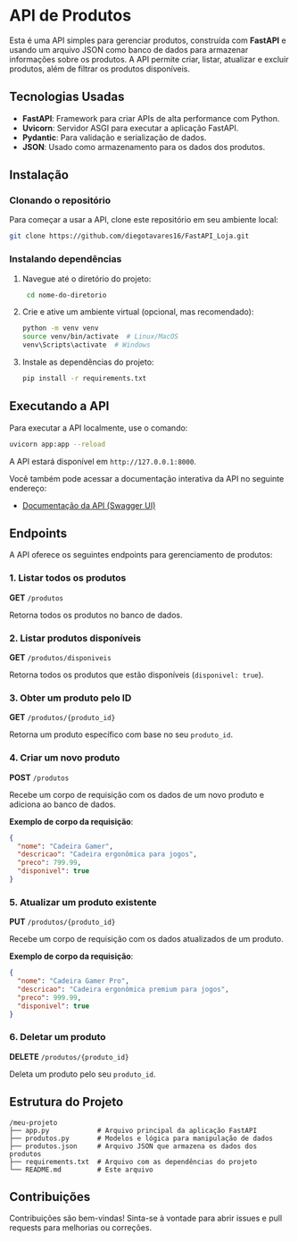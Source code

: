
# API de Produtos

Esta é uma API simples para gerenciar produtos, construída com **FastAPI** e usando um arquivo JSON como banco de dados para armazenar informações sobre os produtos. A API permite criar, listar, atualizar e excluir produtos, além de filtrar os produtos disponíveis.

## Tecnologias Usadas

- **FastAPI**: Framework para criar APIs de alta performance com Python.
- **Uvicorn**: Servidor ASGI para executar a aplicação FastAPI.
- **Pydantic**: Para validação e serialização de dados.
- **JSON**: Usado como armazenamento para os dados dos produtos.

## Instalação

### Clonando o repositório

Para começar a usar a API, clone este repositório em seu ambiente local:

```bash
git clone https://github.com/diegotavares16/FastAPI_Loja.git
```

### Instalando dependências

1. Navegue até o diretório do projeto:

   ```bash
    cd nome-do-diretorio
   ```

2. Crie e ative um ambiente virtual (opcional, mas recomendado):

    ```bash
    python -m venv venv
    source venv/bin/activate  # Linux/MacOS
    venv\Scripts\activate  # Windows
    ```

3. Instale as dependências do projeto:

    ```bash
    pip install -r requirements.txt
    ```

## Executando a API

Para executar a API localmente, use o comando:

```bash
uvicorn app:app --reload
```

A API estará disponível em `http://127.0.0.1:8000`.

Você também pode acessar a documentação interativa da API no seguinte endereço:

- [Documentação da API (Swagger UI)](http://127.0.0.1:8000/docs)

## Endpoints

A API oferece os seguintes endpoints para gerenciamento de produtos:

### 1. Listar todos os produtos

**GET** `/produtos`

Retorna todos os produtos no banco de dados.

### 2. Listar produtos disponíveis

**GET** `/produtos/disponiveis`

Retorna todos os produtos que estão disponíveis (`disponivel: true`).

### 3. Obter um produto pelo ID

**GET** `/produtos/{produto_id}`

Retorna um produto específico com base no seu `produto_id`.

### 4. Criar um novo produto

**POST** `/produtos`

Recebe um corpo de requisição com os dados de um novo produto e adiciona ao banco de dados.

**Exemplo de corpo da requisição**:

```json
{
  "nome": "Cadeira Gamer",
  "descricao": "Cadeira ergonômica para jogos",
  "preco": 799.99,
  "disponivel": true
}
```

### 5. Atualizar um produto existente

**PUT** `/produtos/{produto_id}`

Recebe um corpo de requisição com os dados atualizados de um produto.

**Exemplo de corpo da requisição**:

```json
{
  "nome": "Cadeira Gamer Pro",
  "descricao": "Cadeira ergonômica premium para jogos",
  "preco": 999.99,
  "disponivel": true
}
```

### 6. Deletar um produto

**DELETE** `/produtos/{produto_id}`

Deleta um produto pelo seu `produto_id`.

## Estrutura do Projeto

```
/meu-projeto
├── app.py            # Arquivo principal da aplicação FastAPI
├── produtos.py       # Modelos e lógica para manipulação de dados
├── produtos.json     # Arquivo JSON que armazena os dados dos produtos
├── requirements.txt  # Arquivo com as dependências do projeto
└── README.md         # Este arquivo
```

## Contribuições

Contribuições são bem-vindas! Sinta-se à vontade para abrir issues e pull requests para melhorias ou correções.
